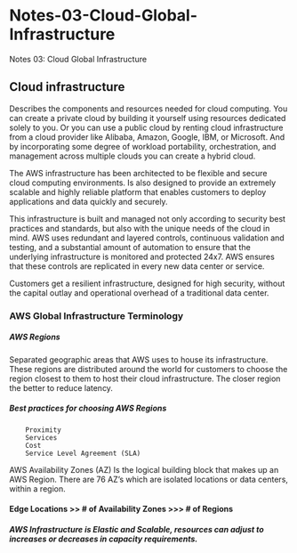 # Notes-03-Cloud-Global-Infrastructure
Notes 03: Cloud Global Infrastructure

## Cloud infrastructure #
Describes the components and resources needed for cloud computing. You can create a private cloud by building it yourself using resources dedicated solely to you. Or you can use a public cloud by renting cloud infrastructure from a cloud provider like Alibaba, Amazon, Google, IBM, or Microsoft. And by incorporating some degree of workload portability, orchestration, and management across multiple clouds you can create a hybrid cloud.

The AWS infrastructure has been architected to be flexible and secure cloud computing environments. Is also designed to provide an extremely scalable and highly reliable platform that enables customers to deploy applications and data quickly and securely.

This infrastructure is built and managed not only according to security best practices
and standards, but also with the unique needs of the cloud in mind. AWS uses
redundant and layered controls, continuous validation and testing, and a substantial
amount of automation to ensure that the underlying infrastructure is monitored and
protected 24x7. AWS ensures that these controls are replicated in every new data
center or service.

Customers  get a resilient infrastructure, designed for high security, without the capital outlay and operational overhead of a 
traditional data center.


### AWS Global Infrastructure Terminology

##### AWS Regions 
Separated geographic areas that AWS uses to house its infrastructure. These regions are distributed around the world for customers to choose the region closest to them to host their cloud infrastructure. The closer region the better to reduce latency.

##### Best practices for choosing AWS Regions
		Proximity
		Services
		Cost
		Service Level Agreement (SLA)

AWS Availability Zones (AZ)
Is the logical building block that makes up an AWS Region. There are 76 AZ’s which are isolated locations or data centers, within a region. 

#### Edge Locations >> # of Availability Zones  >>> # of Regions


##### AWS Infrastructure is Elastic and Scalable, resources can adjust to increases or decreases in capacity requirements. 
